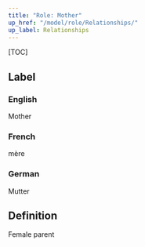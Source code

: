 ```yaml
---
title: "Role: Mother"
up_href: "/model/role/Relationships/"
up_label: Relationships
---
```


[TOC]

## Label

### English
Mother

### French
mère

### German
Mutter

## Definition
Female parent
